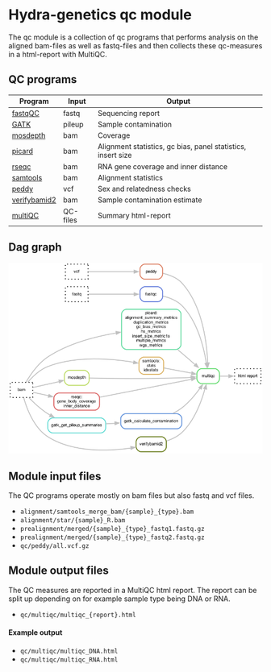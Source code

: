 # Hydra-genetics qc module
The qc module is a collection of qc programs that performs analysis on the aligned bam-files as well as fastq-files and then collects these qc-measures in a html-report with MultiQC.

## QC programs

| Program | Input | Output |
|-|-|-|
| [fastqQC](https://github.com/s-andrews/FastQC) | fastq | Sequencing report |
| [GATK](https://gatk.broadinstitute.org/hc/en-us) | pileup | Sample contamination |
| [mosdepth](https://github.com/brentp/mosdepth) | bam | Coverage |
| [picard](https://broadinstitute.github.io/picard/) | bam | Alignment statistics, gc bias, panel statistics, insert size |
| [rseqc](https://rseqc.sourceforge.net/) | bam | RNA gene coverage and inner distance |
| [samtools](http://www.htslib.org/doc/samtools-stats.html) | bam | Alignment statistics |
| [peddy](http://www.htslib.org/doc/samtools-stats.html) | vcf | Sex and relatedness checks |
| [verifybamid2](https://github.com/Griffan/VerifyBamID) | bam | Sample contamination estimate |
| [multiQC](https://github.com/ewels/MultiQC) | QC-files | Summary html-report |


## Dag graph

![Steps](images/qc.png)


## Module input files
The QC programs operate mostly on bam files but also fastq and vcf files.

* `alignment/samtools_merge_bam/{sample}_{type}.bam`
* `alignment/star/{sample}_R.bam`
* `prealignment/merged/{sample}_{type}_fastq1.fastq.gz`
* `prealignment/merged/{sample}_{type}_fastq2.fastq.gz`
* `qc/peddy/all.vcf.gz`


## Module output files
The QC measures are reported in a MultiQC html report. The report can be split up depending on for example sample type being DNA or RNA.

* `qc/multiqc/multiqc_{report}.html`

#### Example output
* `qc/multiqc/multiqc_DNA.html`
* `qc/multiqc/multiqc_RNA.html`